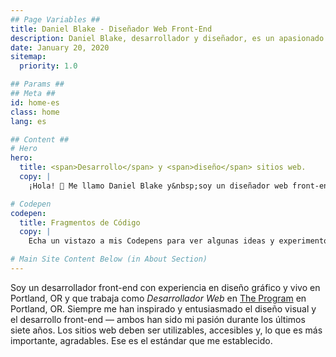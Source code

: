 ```yaml
---
## Page Variables ##
title: Daniel Blake - Diseñador Web Front-End
description: Daniel Blake, desarrollador y diseñador, es un apasionado de crear sitios web accesibles y receptivos.
date: January 20, 2020
sitemap:
  priority: 1.0

## Params ##
## Meta ##
id: home-es
class: home
lang: es

## Content ##
# Hero
hero:
  title: <span>Desarrollo</span> y <span>diseño</span> sitios web.
  copy: |
    ¡Hola! 👋 Me llamo Daniel Blake y&nbsp;soy un diseñador web front-end que cree que los sitios web deben ser simples, accesibles, receptivos y&nbsp;rápidos.

# Codepen
codepen:
  title: Fragmentos de Código
  copy: |
    Echa un vistazo a mis Codepens para ver algunas ideas y experimentos en los que he estado trabajando.

# Main Site Content Below (in About Section)
---
```


Soy un desarrollador front-end con experiencia en diseño gráfico y vivo en Portland, OR y que trabaja como <i>Desarrollador Web</i> en <a href='https://theprogrampdx.com' rel='external noreferrer noopener' target='_blank'>The Program</a> en Portland,&nbsp;OR. Siempre me han inspirado y entusiasmado el diseño visual y el desarrollo front-end &mdash; ambos han sido mi pasión durante los últimos siete años. Los sitios web deben ser utilizables, accesibles y, lo que es más importante, agradables. Ese es el estándar que me&nbsp;establecido.
